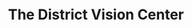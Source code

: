 ---
title: "The District Vision Center"
url: /south-jordan/the-district-vision-center/
shop: Optiker
---